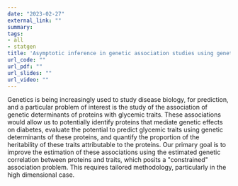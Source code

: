 ```yaml
---
date: "2023-02-27"
external_link: ""
summary: 
tags:
- all
- statgen
title: 'Asymptotic inference in genetic association studies using genetic correlations of glycemic traits'
url_code: ""
url_pdf: ""
url_slides: ""
url_video: ""
---
```


Genetics is being increasingly used to study disease biology, for prediction, and a particular problem of interest
is the study of the association of genetic determinants of proteins with glycemic traits. These associations would
allow us to potentially identify proteins that mediate genetic effects on diabetes, evaluate the potential to predict
glycemic traits using genetic determinants of these proteins, and quantify the proportion of the heritability of
these traits attributable to the proteins. Our primary goal is to improve the estimation of these associations
using the estimated genetic correlation between proteins and traits, which posits a "constrained" association
problem. This requires tailored methodology, particularly in the high dimensional case.